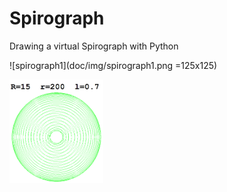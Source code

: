 # Spirograph
Drawing a virtual Spirograph with Python

![spirograph1](doc/img/spirograph1.png =125x125)

<img src="doc/img/spirograph1.png" width="150">
